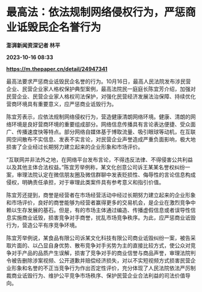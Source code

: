# 最高法：依法规制网络侵权行为，严惩商业诋毁民企名誉行为
**澎湃新闻资深记者 林平**

**2023-10-16 08:33**

**https://m.thepaper.cn/detail/24947341**

最高法要求严惩商业诋毁民企名誉的行为。10月16日，最高人民法院发布涉民营企业、民营企业家人格权保护典型案例，最高法院民一庭庭长陈宜芳介绍，加强对民营企业、民营企业家人格权司法保护，对强化民营经济发展法治保障、持续优化营商环境具有重要意义，应严惩商业诋毁行为。

陈宜芳表示，应依法规制网络侵权行为，营造健康清朗网络环境。健康、清朗的网络环境是良好营商环境的重要组成部分。网络信息传播具有言论表达便捷、受众面广、传播速度快等特点。部分网络自媒体基于博取流量、吸引眼球等动机，在互联网空间散布不实信息、发表不实言论，对民营企业声誉造成严重负面影响，极大地损害了企业经过长期努力建立起来的企业形象和市场评价。

“互联网并非法外之地，在网络平台发布言论，不得违反法律、不得侵害公共利益以及其他主体合法权益。”陈宜芳举例称，某文化创意公司诉王某某名誉权纠纷一案，审理法院认定在微信朋友圈及微信群聊中发表贬损性、侮辱性的言论信息构成侵权，明确责任承担，对于审理此类案件具有参考意义和指引价值。

陈宜芳还提到，商誉是经营者在市场经营活动中经过长期努力建立起来的企业形象和市场评价，良好的商誉能够为经营者赢得更多的交易机会，是企业在激烈竞争中赖以生存发展的基石。但是，有的市场主体通过编造、传播虚假信息或者误导性信息实施商业诋毁，损害竞争对手商誉，扰乱市场竞争秩序。为此，应严惩商业诋毁行为，营造公平有序竞争环境。

陈宜芳举例说，某食品有限公司诉某文化科技有限公司商业诋毁纠纷一案，被告采取片面的、以凸显自身优势、散布竞争对手劣势为主的直接比较方式，使公众对竞争对手产品的品质产生误解，损害了竞争对手的商业信誉与商品声誉，审理法院判令被告删除涉案视频、公开道歉并赔偿经济损失，对以不实短视频方式损害民营企业形象和名誉的不正当竞争行为作出否定性评价，充分体现了人民法院依法严厉制裁商业诋毁行为、维护公平竞争市场秩序、保护民营企业合法利益的司法价值导向。